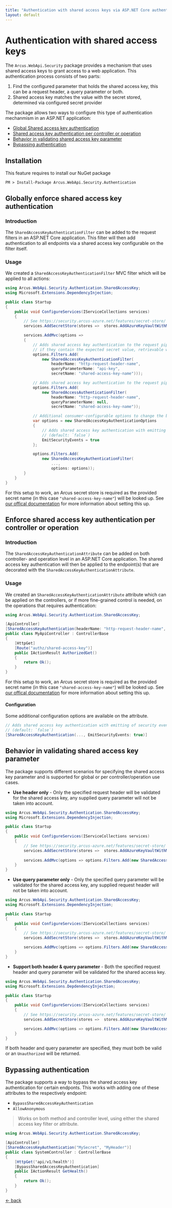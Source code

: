 ```yaml
---
title: "Authentication with shared access keys via ASP.NET Core authentication filters"
layout: default
---
```


# Authentication with shared access keys

The `Arcus.WebApi.Security` package provides a mechanism that uses shared access keys to grant access to a web application.
This authentication process consists of two parts:

1. Find the configured parameter that holds the shared access key, this can be a request header, a query parameter or both.
2. Shared access key matches the value with the secret stored, determined via configured secret provider

The package allows two ways to configure this type of authentication mechanmism in an <span>ASP.NET</span> application:
- [Global Shared access key authentication](#globally-enforce-shared-access-key-authentication)
- [Shared access key authentication per controller or operation](#enforce-shared-access-key-authentication-per-controller-or-operation)
- [Behavior in validating shared access key parameter](#behavior-in-validating-shared-access-key-parameter)
- [Bypassing authentication](#bypassing-authentication)

## Installation

This feature requires to install our NuGet package

```shell
PM > Install-Package Arcus.WebApi.Security.Authentication
```
 
## Globally enforce shared access key authentication

### Introduction

The `SharedAccessKeyAuthenticationFilter` can be added to the request filters in an <span>ASP.NET</span> Core application.
This filter will then add authentication to all endpoints via a shared access key configurable on the filter itself.

### Usage

We created a `SharedAccessKeyAuthenticationFilter` MVC filter which will be applied to all actions:

```csharp
using Arcus.WebApi.Security.Authentication.SharedAccessKey;
using Microsoft.Extensions.DependencyInjection;

public class Startup
{
    public void ConfigureServices(IServiceCollections services)
    {
        // See https://security.arcus-azure.net/features/secret-store/ for more information.
        services.AddSecretStore(stores =>  stores.AddAzureKeyVaultWithManagedIdentity("https://your-keyvault.vault.azure.net/", CacheConfiguration.Default));

        services.AddMvc(options => 
        {
            // Adds shared access key authentication to the request pipeline where both the request header as the query string parameter will be verified 
            // if they contain the expected secret value, retrievable with the given secret name.
            options.Filters.Add(
                new SharedAccessKeyAuthenticationFilter(
                    headerName: "http-request-header-name", 
                    queryParameterName: "api-key", 
                    secretName: "shared-access-key-name")));

            // Adds shared access key authentication to the request pipeline where only the request header will be verified if it contains the expected secret value.
            options.Filters.Add(
                new SharedAccessAuthenticationFilter(
                    headerName: "http-request-header-name",
                    queryParameterName: null,
                    secretName: "shared-access-key-name"));

            // Additional consumer-configurable options to change the behavior of the authentication filter.
            var options = new SharedAccessKeyAuthenticationOptions
            {
                // Adds shared access key authentication with emitting security events during the authentication of the request.
                // (default: `false`)
                EmitSecurityEvents = true
            };

            options.Filters.Add(
                new SharedAccessKeyAuthenticationFilter(
                    ...,
                    options: options));
        }
    }
}
```

For this setup to work, an Arcus secret store is required as the provided secret name (in this case `"shared-access-key-name"`) will be looked up.
See [our offical documentation](https://security.arcus-azure.net/features/secret-store/) for more information about setting this up.

## Enforce shared access key authentication per controller or operation

### Introduction

The `SharedAccessKeyAuthenticationAttribute` can be added on both controller- and operation level in an <span>ASP.NET</span> Core application.
The shared access key authentication will then be applied to the endpoint(s) that are decorated with the `SharedAccessKeyAuthenticationAttribute`.

### Usage

We created an `SharedAccessKeyAuthenticationAttribute` attribute which can be applied on the controllers, or if more fine-grained control is needed, on the operations that requires authentication:

```csharp
using Arcus.WebApi.Security.Authentication.SharedAccessKey;

[ApiController]
[SharedAccessKeyAuthentication(headerName: "http-request-header-name", queryParameterName: "api-key", secretName: "shared-access-key-name")]
public class MyApiController : ControllerBase
{
    [HttpGet]
    [Route("authz/shared-access-key")]
    public IActionResult AuthorizedGet()
    {
        return Ok();
    }
}
```

For this setup to work, an Arcus secret store is required as the provided secret name (in this case `"shared-access-key-name"`) will be looked up.
See [our offical documentation](https://security.arcus-azure.net/features/secret-store/) for more information about setting this up.

#### Configuration

Some additional configuration options are available on the attribute.

```csharp
// Adds shared access key authentication with emitting of security events during the authentication of the request.
// (default: `false`)
[SharedAccessKeyAuthentication(..., EmitSecurityEvents: true)]
```

## Behavior in validating shared access key parameter
The package supports different scenarios for specifying the shared access key parameter and is supported for global or per controller/operation use cases.

- **Use header only** - Only the specified request header will be validated for the shared access key, any supplied query parameter will not be taken into account.

```csharp
using Arcus.WebApi.Security.Authentication.SharedAccessKey;
using Microsoft.Extensions.DependencyInjection;

public class Startup
{
    public void ConfigureServices(IServiceCollections services)
    {
        // See https://security.arcus-azure.net/features/secret-store/ for more information.
        services.AddSecretStore(stores =>  stores.AddAzureKeyVaultWithManagedIdentity("https://your-keyvault.vault.azure.net/", CacheConfiguration.Default));
        
        services.AddMvc(options => options.Filters.Add(new SharedAccessKeyAuthenticationFilter(headerName: "http-request-header-name", secretName: "shared-access-key-name")));
    }
}
```

- **Use query parameter only** - Only the specified query parameter  will be validated for the shared access key, any supplied request header will not be taken into account.

```csharp
using Arcus.WebApi.Security.Authentication.SharedAccessKey;
using Microsoft.Extensions.DependencyInjection;

public class Startup
{
    public void ConfigureServices(IServiceCollections services)
    {
        // See https://security.arcus-azure.net/features/secret-store/ for more information.
        services.AddSecretStore(stores =>  stores.AddAzureKeyVaultWithManagedIdentity("https://your-keyvault.vault.azure.net/", CacheConfiguration.Default));

        services.AddMvc(options => options.Filters.Add(new SharedAccessKeyAuthenticationFilter(queryParameterName: "api-key", secretName: "shared-access-key-name")));
    }
}
```

- **Support both header & query parameter** - Both the specified request header and query parameter  will be validated for the shared access key.

```csharp
using Arcus.WebApi.Security.Authentication.SharedAccessKey;
using Microsoft.Extensions.DepdendencyInjection;

public class Startup
{
    public void ConfigureServices(IServiceCollections services)
    {
        // See https://security.arcus-azure.net/features/secret-store/ for more information.
        services.AddSecretStore(stores =>  stores.AddAzureKeyVaultWithManagedIdentity("https://your-keyvault.vault.azure.net/", CacheConfiguration.Default));

        services.AddMvc(options => options.Filters.Add(new SharedAccessKeyAuthenticationFilter(headerName: "http-request-header-name", queryParameterName: "api-key", secretName: "shared-access-key-name")));
    }
}
```

If both header and query parameter are specified, they must both be valid or an `Unauthorized` will be returned.


## Bypassing authentication
The package supports a way to bypass the shared access key authentication for certain endponts.
This works with adding one of these attributes to the respectively endpoint:
- `BypassSharedAccessKeyAuthentication`
- `AllowAnonymous`

> Works on both method and controller level, using either the shared access key filter or attribute.

```csharp
using Arcus.WebApi.Security.Authentication.SharedAccessKey;

[ApiController]
[SharedAccessKeyAuthentication("MySecret", "MyHeader")]
public class SystemController : ControllerBase
{
    [HttpGet('api/v1/health')]
    [BypassSharedAccessKeyAuthentication]
    public IActionResult GetHealth()
    {
        return Ok();
    }
}
```

[&larr; back](/)
